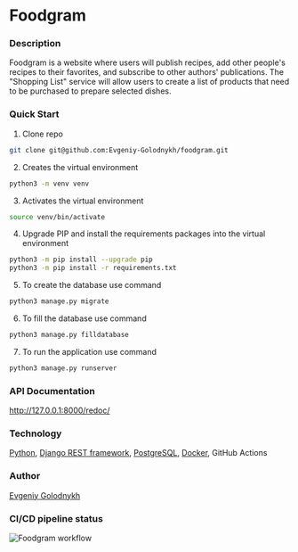 # Foodgram

### Description
Foodgram is a website where users will publish recipes, add other people's recipes to their favorites, and subscribe to other authors' publications. The "Shopping List" service will allow users to create a list of products that need to be purchased to prepare selected dishes.

### Quick Start
1. Clone repo
```bash
git clone git@github.com:Evgeniy-Golodnykh/foodgram.git
```
2. Creates the virtual environment
```bash
python3 -m venv venv
```
3. Activates the virtual environment
```bash
source venv/bin/activate
```
4. Upgrade PIP and install the requirements packages into the virtual environment
```bash
python3 -m pip install --upgrade pip
python3 -m pip install -r requirements.txt
```
5. To create the database use command
```bash
python3 manage.py migrate
```
6. To fill the database use command
```bash
python3 manage.py filldatabase
```
7. To run the application use command
```bash
python3 manage.py runserver
```

### API Documentation
http://127.0.0.1:8000/redoc/

### Technology
[Python](https://www.python.org), [Django REST framework](https://www.django-rest-framework.org), [PostgreSQL](https://www.postgresql.org/), [Docker](https://www.docker.com/), GitHub Actions

### Author
[Evgeniy Golodnykh](https://github.com/Evgeniy-Golodnykh)

### CI/CD pipeline status
![Foodgram workflow](https://github.com/Evgeniy-Golodnykh/foodgram-project-react/actions/workflows/foodgram_workflow.yml/badge.svg)
